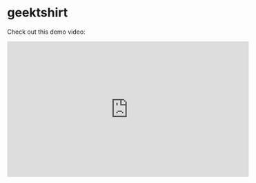 # geektshirt

Check out this demo video:

<iframe width="560" height="315" src="https://www.youtube.com/watch?v=DCqMLmg0rng" frameborder="0" allowfullscreen></iframe>
